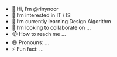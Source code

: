 - 👋 Hi, I’m @rinynoor
- 👀 I’m interested in IT / IS 
- 🌱 I’m currently learning Design Algorithm
- 💞️ I’m looking to collaborate on ...
- 📫 How to reach me ...
- 😄 Pronouns: ...
- ⚡ Fun fact: ...

<!---
rinynoor/rinynoor is a ✨ special ✨ repository because its `README.md` (this file) appears on your GitHub profile.
You can click the Preview link to take a look at your changes.
--->
